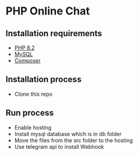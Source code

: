 # PHP Online Chat
## Installation requirements
- [PHP 8.2](https://www.php.net/downloads.php)<br>
- [MySQL](https://www.mysql.com/downloads/)<br>
- [Composer](https://getcomposer.org/download/)<br>
## Installation process
- Clone this repo
## Run process
- Enable hosting
- Install mysql database which is in db folder
- Move the files from the src folder to the hosting
- Use telegram api to install Webhook